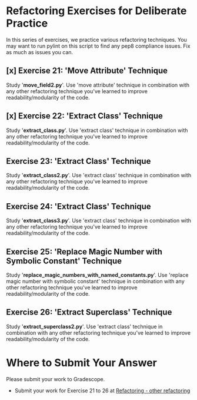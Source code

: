 # Refactoring Exercises for Deliberate Practice

In this series of exercises, we practice various refactoring techniques. You may want to run pylint on this script to find any pep8 compliance issues. Fix as much as issues you can.


## [x] Exercise 21: 'Move Attribute' Technique

Study '**move_field2.py**'. Use 'move attribute' technique in combination with any other refactoring technique you've learned to improve readability/modularity of the code.

## [x] Exercise 22: 'Extract Class' Technique

Study '**extract_class.py**'. Use 'extract class' technique in combination with any other refactoring technique you've learned to improve readability/modularity of the code.

## Exercise 23: 'Extract Class' Technique

Study '**extract_class2.py**'. Use 'extract class' technique in combination with any other refactoring technique you've learned to improve readability/modularity of the code.

## Exercise 24: 'Extract Class' Technique

Study '**extract_class3.py**'. Use 'extract class' technique in combination with any other refactoring technique you've learned to improve readability/modularity of the code.

## Exercise 25: 'Replace Magic Number with Symbolic Constant' Technique

Study '**replace_magic_numbers_with_named_constants.py**'. Use 'replace magic number with symbolic constant' technique in combination with any other refactoring technique you've learned to improve readability/modularity of the code.

## Exercise 26: 'Extract Superclass' Technique

Study '**extract_superclass2.py**'. Use 'extract class' technique in combination with any other refactoring technique you've learned to improve readability/modularity of the code.

# Where to Submit Your Answer

Please submit your work to Gradescope.

- Submit your work for Exercise 21 to 26 at [Refactoring - other refactoring](https://www.gradescope.com/courses/206382/assignments/1025910)
